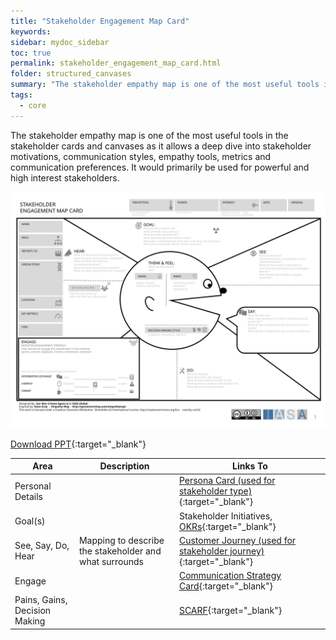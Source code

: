 ```yaml
---
title: "Stakeholder Engagement Map Card"
keywords: 
sidebar: mydoc_sidebar
toc: true
permalink: stakeholder_engagement_map_card.html
folder: structured_canvases
summary: "The stakeholder empathy map is one of the most useful tools in the stakeholder cards and canvases as it allows a deep dive into stakeholder motivations."
tags: 
  - core
---
```


The stakeholder empathy map is one of the most useful tools in the stakeholder cards and canvases as it allows a deep dive into stakeholder motivations, communication styles, empathy tools, metrics and communication preferences. It would primarily be used for powerful and high interest stakeholders.

![image001](media/stakeholder_engagement_map_card001.svg)

[Download PPT](media/ppt/stakeholder_engagement_map_card.ppt){:target="_blank"}

| Area                          | Description                                            | Links To                                        |
| ----------------------------- | ------------------------------------------------------ | ----------------------------------------------- |
| Personal Details              |                                                        | [Persona Card (used for stakeholder type)](persona_card.md){:target="_blank"}        |
| Goal(s)                       |                                                        | Stakeholder Initiatives, [OKRs](okr_card.md){:target="_blank"}                   |
| See, Say, Do, Hear            | Mapping to describe the stakeholder and what surrounds | [Customer Journey (used for stakeholder journey)](customer_journey_map.md){:target="_blank"} |
| Engage                        |                                                        | [Communication Strategy Card](communication_strategy.md){:target="_blank"}                     |
| Pains, Gains, Decision Making |                                                        | [SCARF](scarf_stakeholder_assessment.md){:target="_blank"}                                           |